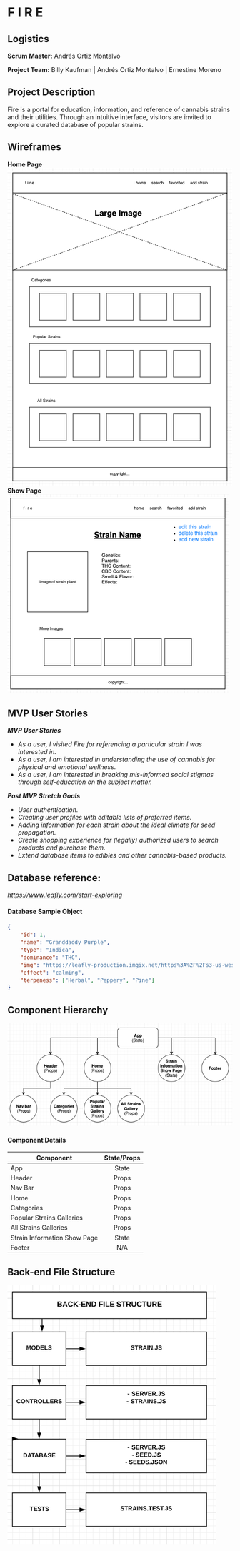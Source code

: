 # F I R E

## Logistics
**Scrum Master:** 
Andrés Ortiz Montalvo

**Project Team:**
Billy Kaufman | Andrés Ortiz Montalvo | Ernestine Moreno



## Project Description

Fire is a portal for education, information, and reference of cannabis strains and their utilities. Through an intuitive interface, visitors are invited to explore a curated database of popular strains.

## Wireframes

**Home Page**  
![Home Page](/planning/readme-images/home-page-wireframe-png.png)  
**Show Page**  
![Information Page](/planning/readme-images/information-page-wireframe-png.png)

## MVP User Stories

_**MVP User Stories**_

- _As a user, I visited Fire for referencing a particular strain I was interested in._
- _As a user, I am interested in understanding the use of cannabis for physical and emotional wellness._
- _As a user, I am interested in breaking mis-informed social stigmas through self-education on the subject matter._

_**Post MVP Stretch Goals**_

- _User authentication._
- _Creating user profiles with editable lists of preferred items._
- _Adding information for each strain about the ideal climate for seed propagation._
- _Create shopping experience for (legally) authorized users to search products and purchase them._
- _Extend database items to edibles and other cannabis-based products._

## Database reference:

_https://www.leafly.com/start-exploring_

#### Database Sample Object

```json
{
	"id": 1,
	"name": "Granddaddy Purple",
	"type": "Indica",
	"dominance": "THC",
	"img": "https://leafly-production.imgix.net/https%3A%2F%2Fs3-us-west-2.amazonaws.com%2Fleafly-images%2Fflower-images%2Fgranddaddy-purple.png?w=440&h=440&auto=format&fit=crop&dpr=2&q=25&ixlib=js-2.3.1&s=b07293ad297e0e9bcdfcce33e146750d",
	"effect": "calming",
	"terpeness": ["Herbal", "Peppery", "Pine"]
}
```

## Component Hierarchy

![Component Hierarchy](/planning/readme-images/component-tree-wireframe-png.png)

#### Component Details

| Component                    | State/Props |
| ---------------------------- | :---------: |
| App                          |    State    |
| Header                       |    Props    |
| Nav Bar                      |    Props    |
| Home                         |    Props    |
| Categories                   |    Props    |
| Popular Strains Galleries    |    Props    |
| All Strains Galleries        |    Props    |
| Strain Information Show Page |    State    |
| Footer                       |     N/A     |

## Back-end File Structure

![Back-end File Structure](/planning/readme-images/BACKEND_FILE_STRUCTURE.png)
